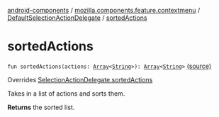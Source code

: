 [android-components](../../index.md) / [mozilla.components.feature.contextmenu](../index.md) / [DefaultSelectionActionDelegate](index.md) / [sortedActions](./sorted-actions.md)

# sortedActions

`fun sortedActions(actions: `[`Array`](https://kotlinlang.org/api/latest/jvm/stdlib/kotlin/-array/index.html)`<`[`String`](https://kotlinlang.org/api/latest/jvm/stdlib/kotlin/-string/index.html)`>): `[`Array`](https://kotlinlang.org/api/latest/jvm/stdlib/kotlin/-array/index.html)`<`[`String`](https://kotlinlang.org/api/latest/jvm/stdlib/kotlin/-string/index.html)`>` [(source)](https://github.com/mozilla-mobile/android-components/blob/master/components/feature/contextmenu/src/main/java/mozilla/components/feature/contextmenu/DefaultSelectionActionDelegate.kt#L99)

Overrides [SelectionActionDelegate.sortedActions](../../mozilla.components.concept.engine.selection/-selection-action-delegate/sorted-actions.md)

Takes in a list of actions and sorts them.

**Returns**
the sorted list.

